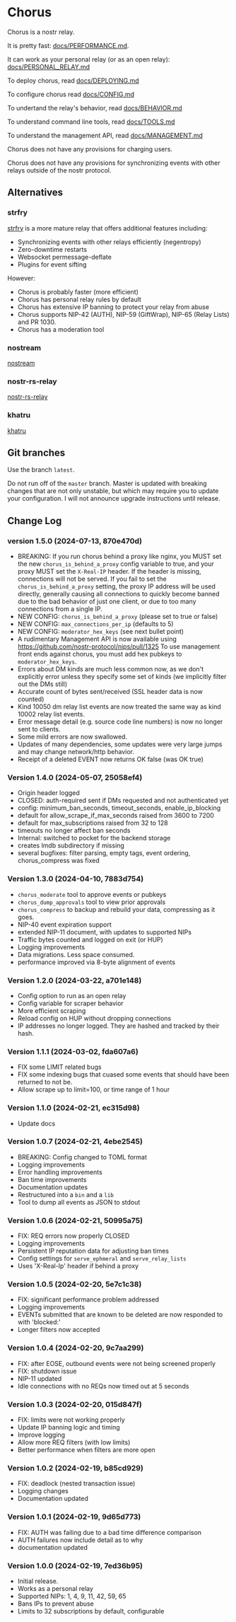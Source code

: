 # Chorus

Chorus is a nostr relay.

It is pretty fast: [docs/PERFORMANCE.md](docs/PERFORMANCE.md).

It can work as your personal relay (or as an open relay): [docs/PERSONAL_RELAY.md](docs/PERSONAL_RELAY.md)

To deploy chorus, read [docs/DEPLOYING.md](docs/DEPLOYING.md)

To configure chorus read [docs/CONFIG.md](docs/CONFIG.md)

To undertand the relay's behavior, read [docs/BEHAVIOR.md](docs/BEHAVIOR.md)

To understand command line tools, read [docs/TOOLS.md](docs/TOOLS.md)

To understand the management API, read [docs/MANAGEMENT.md](docs/MANAGEMENT.md)

Chorus does not have any provisions for charging users.

Chorus does not have any provisions for synchronizing events with other relays outside of the nostr protocol.

## Alternatives

### strfry

[strfry](https://github.com/hoytech/strfry) is a more mature relay that offers additional features including:

- Synchronizing events with other relays efficiently (negentropy)
- Zero-downtime restarts
- Websocket permessage-deflate
- Plugins for event sifting

However:

- Chorus is probably faster (more efficient)
- Chorus has personal relay rules by default
- Chorus has extensive IP banning to protect your relay from abuse
- Chorus supports NIP-42 (AUTH), NIP-59 (GiftWrap), NIP-65 (Relay Lists) and PR 1030.
- Chorus has a moderation tool

### nostream

[nostream](https://github.com/Cameri/nostream)

### nostr-rs-relay

[nostr-rs-relay](https://git.sr.ht/~gheartsfield/nostr-rs-relay)

### khatru

[khatru](https://github.com/fiatjaf/khatru)

## Git branches

Use the branch `latest`.

Do not run off of the `master` branch. Master is updated with breaking changes that are
not only unstable, but which may require you to update your configuration. I will not
announce upgrade instructions until release.

## Change Log

### version 1.5.0 (2024-07-13, 870e470d)

- BREAKING: If you run chorus behind a proxy like nginx, you MUST set the new `chorus_is_behind_a_proxy`
  config variable to true, and your proxy MUST set the `X-Real-IP` header.  If the header is missing,
  connections will not be served. If you fail to set the `chorus_is_behind_a_proxy` setting, the proxy
  IP address will be used directly, generally causing all connections to quickly become banned due to
  the bad behavior of just one client, or due to too many connections from a single IP.
- NEW CONFIG: `chorus_is_behind_a_proxy` (please set to true or false)
- NEW CONFIG: `max_connections_per_ip` (defaults to 5)
- NEW CONFIG: `moderator_hex_keys` (see next bullet point)
- A rudimentary Management API is now available using https://github.com/nostr-protocol/nips/pull/1325
  To use management front ends against chorus, you must add hex pubkeys to `moderator_hex_keys`.
- Errors about DM kinds are much less common now, as we don't explicitly error unless they specify some set
  of kinds (we implicitly filter out the DMs still)
- Accurate count of bytes sent/received (SSL header data is now counted)
- Kind 10050 dm relay list events are now treated the same way as kind 10002 relay list events.
- Error message detail (e.g. source code line numbers) is now no longer sent to clients.
- Some mild errors are now swallowed.
- Updates of many dependencies, some updates were very large jumps and may change network/http behavior.
- Receipt of a deleted EVENT now returns OK false (was OK true)

### Version 1.4.0 (2024-05-07, 25058ef4)

- Origin header logged
- CLOSED: auth-required sent if DMs requested and not authenticated yet
- config: minimum_ban_seconds, timeout_seconds, enable_ip_blocking
- default for allow_scrape_if_max_seconds raised from 3600 to 7200
- default for max_subscriptions raised from 32 to 128
- timeouts no longer affect ban seconds
- Internal: switched to pocket for the backend storage
- creates lmdb subdirectory if missing
- several bugfixes: filter parsing, empty tags, event ordering, chorus_compress was fixed

### Version 1.3.0 (2024-04-10, 7883d754)

- `chorus_moderate` tool to approve events or pubkeys
- `chorus_dump_approvals` tool to view prior approvals
- `chorus_compress` to backup and rebuild your data, compressing as it goes.
- NIP-40 event expiration support
- extended NIP-11 document, with updates to supported NIPs
- Traffic bytes counted and logged on exit (or HUP)
- Logging improvements
- Data migrations. Less space consumed.
- performance improved via 8-byte alignment of events

### Version 1.2.0 (2024-03-22, a701e148)

- Config option to run as an open relay
- Config variable for scraper behavior
- More efficient scraping
- Reload config on HUP without dropping connections
- IP addresses no longer logged. They are hashed and tracked by their hash.

### Version 1.1.1 (2024-03-02, fda607a6)

- FIX some LIMIT related bugs
- FIX some indexing bugs that cuased some events that should have been returned to not be.
- Allow scrape up to limit=100, or time range of 1 hour

### Version 1.1.0 (2024-02-21, ec315d98)

- Update docs

### Version 1.0.7 (2024-02-21, 4ebe2545)

- BREAKING: Config changed to TOML format
- Logging improvements
- Error handling improvements
- Ban time improvements
- Documentation updates
- Restructured into a `bin` and a `lib`
- Tool to dump all events as JSON to stdout

### Version 1.0.6 (2024-02-21, 50995a75)

- FIX: REQ errors now properly CLOSED
- Logging improvements
- Persistent IP reputation data for adjusting ban times
- Config settings for `serve_ephmeral` and `serve_relay_lists`
- Uses 'X-Real-Ip' header if behind a proxy

### Version 1.0.5 (2024-02-20, 5e7c1c38)

- FIX: significant performance problem addressed
- Logging improvements
- EVENTs submitted that are known to be deleted are now responded to with 'blocked:'
- Longer filters now accepted

### Version 1.0.4 (2024-02-20, 9c7aa299)

- FIX: after EOSE, outbound events were not being screened properly
- FIX: shutdown issue
- NIP-11 updated
- Idle connections with no REQs now timed out at 5 seconds

### Version 1.0.3 (2024-02-20, 015d847f)

- FIX: limits were not working properly
- Update IP banning logic and timing
- Improve logging
- Allow more REQ filters (with low limits)
- Better performance when filters are more open

### Version 1.0.2 (2024-02-19, b85cd929)

- FIX: deadlock (nested transaction issue)
- Logging changes
- Documentation updated

### Version 1.0.1 (2024-02-19, 9d65d773)

- FIX: AUTH was failing due to a bad time difference comparison
- AUTH failures now include detail as to why
- documentation updated

### Version 1.0.0 (2024-02-19, 7ed36b95)

- Initial release.
- Works as a personal relay
- Supported NIPs:  1, 4, 9, 11, 42, 59, 65
- Bans IPs to prevent abuse
- Limits to 32 subscriptions by default, configurable
